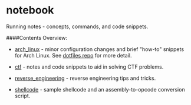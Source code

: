 # notebook
Running notes - concepts, commands, and code snippets.

####Contents Overview:

* [arch_linux](https://github.com/tnballo/notebook/tree/master/arch_linux) - minor configuration changes and brief "how-to" snippets for Arch Linux. See [dotfiles repo](https://github.com/tnballo/dotfiles) for more detail.

* [ctf](https://github.com/tnballo/notebook/tree/master/ctf) - notes and code snippets to aid in solving CTF problems.

* [reverse_engineering](https://github.com/tnballo/notebook/tree/master/reverse_engineering) - reverse engineering tips and tricks.

* [shellcode](https://github.com/tnballo/notebook/tree/master/shellcode) - sample shellcode and an assembly-to-opcode conversion script.
